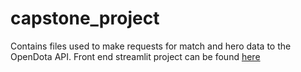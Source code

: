 # capstone_project
Contains files used to make requests for match and hero data to the OpenDota API.
Front end streamlit project can be found [here](https://github.com/just-oliver/dota-match-data)
